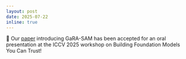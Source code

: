 ```yaml
---
layout: post
date: 2025-07-22
inline: true
---
```


🎉 Our [paper](https://arxiv.org/abs/2506.02882) introducing GaRA-SAM has been accepted for an oral presentation at the ICCV 2025 workshop on Building Foundation Models You Can Trust!
